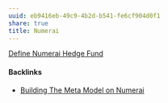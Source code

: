 ```yaml
---
uuid: eb9416eb-49c9-4b2d-b541-fe6cf904d0f1
share: true
title: Numerai
---
```

[Define Numerai Hedge Fund](https://chat.openai.com/share/f2f3c277-9bd4-41f6-a4d7-ca434eae6d6f)

#### Backlinks

* [Building The Meta Model on Numerai](/52f35f2b-465c-43b5-9f5e-274460b3f687)